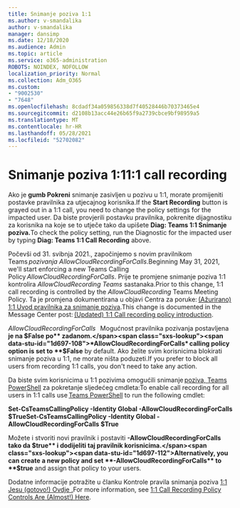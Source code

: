 ```yaml
---
title: Snimanje poziva 1:1
ms.author: v-smandalika
author: v-smandalika
manager: dansimp
ms.date: 12/18/2020
ms.audience: Admin
ms.topic: article
ms.service: o365-administration
ROBOTS: NOINDEX, NOFOLLOW
localization_priority: Normal
ms.collection: Adm_O365
ms.custom:
- "9002530"
- "7648"
ms.openlocfilehash: 8cdadf34a059856338d7f40528446b70373465e4
ms.sourcegitcommit: d2108b13acc44e26b65f9a2739cbce9bf98959a5
ms.translationtype: MT
ms.contentlocale: hr-HR
ms.lasthandoff: 05/28/2021
ms.locfileid: "52702082"
---
```

# <a name="11-call-recording"></a><span data-ttu-id="1d697-102">Snimanje poziva 1:1</span><span class="sxs-lookup"><span data-stu-id="1d697-102">1:1 call recording</span></span>

<span data-ttu-id="1d697-103">Ako je **gumb Pokreni** snimanje zasivljen u pozivu u 1:1, morate promijeniti postavke pravilnika za utjecajnog korisnika.</span><span class="sxs-lookup"><span data-stu-id="1d697-103">If the **Start Recording** button is grayed out in a 1:1 call, you need to change the policy settings for the impacted user.</span></span> <span data-ttu-id="1d697-104">Da biste provjerili postavku pravilnika, pokrenite dijagnostiku za korisnika na koje se to utječe tako da upišete **Diag: Teams 1:1 Snimanje poziva.**</span><span class="sxs-lookup"><span data-stu-id="1d697-104">To check the policy setting, run the Diagnostic for the impacted user by typing **Diag: Teams 1:1 Call Recording** above.</span></span>     

<span data-ttu-id="1d697-105">Počevši od 31. svibnja 2021., započinjemo s novim pravilnikom Teams *pozivanja AllowCloudRecordingForCalls*.</span><span class="sxs-lookup"><span data-stu-id="1d697-105">Beginning May 31, 2021, we'll start enforcing a new Teams Calling Policy *AllowCloudRecordingForCalls*.</span></span> <span data-ttu-id="1d697-106">Prije te promjene snimanje poziva 1:1 kontrolira *AllowCloudRecording Teams* sastanaka.</span><span class="sxs-lookup"><span data-stu-id="1d697-106">Prior to this change, 1:1 call recording is controlled by the *AllowCloudRecording* Teams Meeting Policy.</span></span> <span data-ttu-id="1d697-107">Ta je promjena dokumentirana u objavi Centra za poruke: [(Ažurirano) 1:1 Uvod pravilnika za snimanje poziva](https://portal.microsoft.com/Adminportal/Home?ref=MessageCenter/:/messages/MC238796).</span><span class="sxs-lookup"><span data-stu-id="1d697-107">This change is documented in the Message Center post: [(Updated) 1:1 Call recording policy introduction](https://portal.microsoft.com/Adminportal/Home?ref=MessageCenter/:/messages/MC238796).</span></span>  

<span data-ttu-id="1d697-108">*AllowCloudRecordingForCalls*   Mogućnost pravilnika pozivanja postavljena **je na $False po** zadanom.</span><span class="sxs-lookup"><span data-stu-id="1d697-108">*AllowCloudRecordingForCalls* calling policy option is set to **$False** by default.</span></span> <span data-ttu-id="1d697-109">Ako želite svim korisnicima blokirati snimanje poziva u 1:1, ne morate ništa poduzeti.</span><span class="sxs-lookup"><span data-stu-id="1d697-109">If you prefer to block all users from recording 1:1 calls, you don't need to take any action.</span></span>  

<span data-ttu-id="1d697-110">Da biste svim korisnicima u 1:1 pozivima omogućili snimanje [poziva, Teams PowerShell](/microsoftteams/teams-powershell-install) za pokretanje sljedećeg cmdleta:</span><span class="sxs-lookup"><span data-stu-id="1d697-110">To enable call recording for all users in 1:1 calls use [Teams PowerShell](/microsoftteams/teams-powershell-install) to run the following cmdlet:</span></span> 

<span data-ttu-id="1d697-111">**Set-CsTeamsCallingPolicy -Identity Global -AllowCloudRecordingForCalls $True**</span><span class="sxs-lookup"><span data-stu-id="1d697-111">**Set-CsTeamsCallingPolicy -Identity Global -AllowCloudRecordingForCalls $True**</span></span> 

<span data-ttu-id="1d697-112">Možete i stvoriti novi pravilnik i postaviti **-AllowCloudRecordingForCalls** **tako da $true** i dodijeliti taj pravilnik korisnicima.</span><span class="sxs-lookup"><span data-stu-id="1d697-112">Alternatively, you can create a new policy and set **-AllowCloudRecordingForCalls** to **$true** and assign that policy to your users.</span></span> 

<span data-ttu-id="1d697-113">Dodatne informacije potražite u članku Kontrole pravila snimanja poziva [1:1 Jesu (gotovo!) Ovdje .](https://techcommunity.microsoft.com/t5/microsoft-teams-support/1-1-call-recording-policy-controls-are-almost-here/ba-p/2217668)</span><span class="sxs-lookup"><span data-stu-id="1d697-113">For more information, see [1:1 Call Recording Policy Controls Are (Almost!) Here](https://techcommunity.microsoft.com/t5/microsoft-teams-support/1-1-call-recording-policy-controls-are-almost-here/ba-p/2217668).</span></span>
